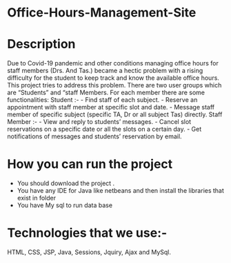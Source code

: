 # Office-Hours-Management-Site 
# Description
  Due to Covid-19 pandemic and other conditions managing office hours for staff members (Drs. 
  And Tas.) became a hectic problem with a rising difficulty for the student to keep track and 
  know the available office hours. 
  This project tries to address this problem.
  There are two user groups which are “Students” and “staff Members.
  For each member there are some functionalities:
    Student :- 
      - Find staff of each subject. 
      - Reserve an appointment with staff member at specific slot and date.
      - Message staff member of specific subject (specific TA, Dr or all subject Tas) directly.
    Staff Member :- 
      - View and reply to students’ messages. 
      - Cancel slot reservations on a specific date or all the slots on a certain day.
      - Get notifications of messages and students’ reservation by email.
 # How you can run the project
  - You should download the project .
  - You have any IDE for Java like netbeans and then install the libraries that exist in folder
  - You have My sql to run data base
  # Technologies that we use:-
   HTML, CSS, JSP, Java, Sessions, Jquiry, Ajax and MySql.
